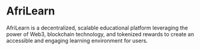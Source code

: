 # AfriLearn
AfriLearn is a decentralized, scalable educational platform leveraging the power of Web3, blockchain technology, and tokenized rewards to create an accessible and engaging learning environment for users.
